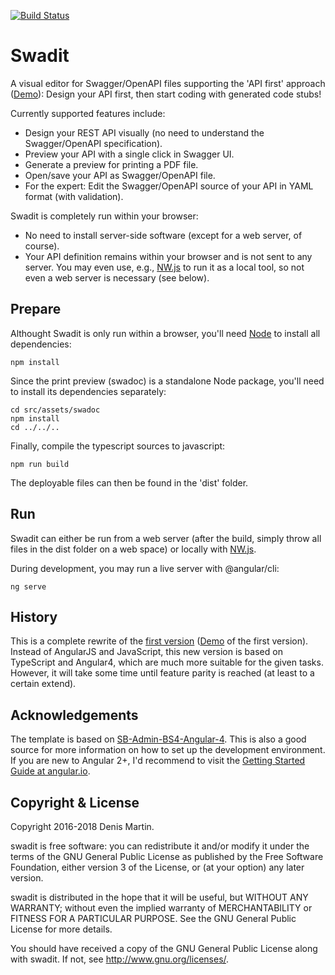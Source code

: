 [![Build Status](https://travis-ci.org/denis-martin/swadit.svg?branch=master)](https://travis-ci.org/denis-martin/swadit)

# Swadit
A visual editor for Swagger/OpenAPI files supporting the 'API first' approach ([Demo](https://swadit.misc-net.de)): Design your API first, then start coding with generated code stubs!

Currently supported features include:
*  Design your REST API visually (no need to understand the Swagger/OpenAPI specification).
*  Preview your API with a single click in Swagger UI.
*  Generate a preview for printing a PDF file.
*  Open/save your API as Swagger/OpenAPI file.
*  For the expert: Edit the Swagger/OpenAPI source of your API in YAML format (with validation).

Swadit is completely run within your browser:
*  No need to install server-side software (except for a web server, of course).
*  Your API definition remains within your browser and is not sent to any server. You may even use, e.g., [NW.js](https://nwjs.io/) to run it as a local tool, so not even a web server is necessary (see below).


## Prepare
Althought Swadit is only run within a browser, you'll need [Node](https://nodejs.org) to install all dependencies:
```
npm install
```

Since the print preview (swadoc) is a standalone Node package, you'll need to install its dependencies separately:
```
cd src/assets/swadoc
npm install
cd ../../..
```

Finally, compile the typescript sources to javascript:
```
npm run build
```

The deployable files can then be found in the 'dist' folder.


## Run
Swadit can either be run from a web server (after the build, simply throw all files in the dist folder on a web space) or locally with [NW.js](https://nwjs.io/).

During development, you may run a live server with @angular/cli:
```
ng serve
```

## History

This is a complete rewrite of the [first version](https://github.com/denis-martin/swadit/tree/javascript) ([Demo](https://swaditjs.misc-net.de) of the first version). Instead of AngularJS and JavaScript, this new version is based on TypeScript and Angular4, which are much more suitable for the given tasks. However, it will take some time until feature parity is reached (at least to a certain extend).


## Acknowledgements

The template is based on [SB-Admin-BS4-Angular-4](https://github.com/start-angular/SB-Admin-BS4-Angular-4). This is also a good source for more information on how to set up the development environment. If you are new to Angular 2+, I'd recommend to visit the [Getting Started Guide at angular.io](https://angular.io/guide/quickstart).


## Copyright & License

Copyright 2016-2018 Denis Martin.

swadit is free software: you can redistribute it and/or modify
it under the terms of the GNU General Public License as published by
the Free Software Foundation, either version 3 of the License, or
(at your option) any later version.

swadit is distributed in the hope that it will be useful,
but WITHOUT ANY WARRANTY; without even the implied warranty of
MERCHANTABILITY or FITNESS FOR A PARTICULAR PURPOSE.  See the
GNU General Public License for more details.

You should have received a copy of the GNU General Public License
along with swadit.  If not, see <http://www.gnu.org/licenses/>.